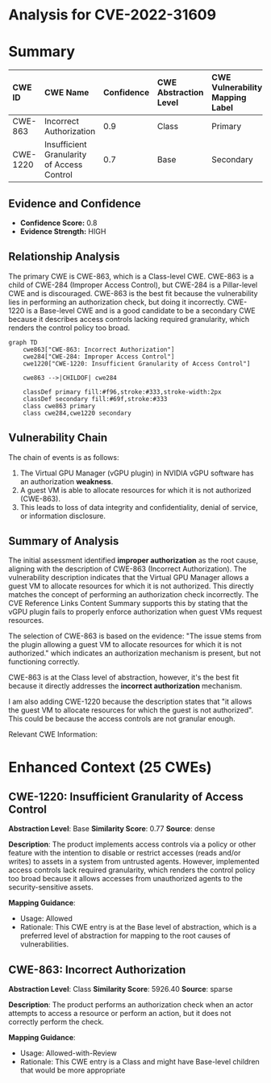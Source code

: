 # Analysis for CVE-2022-31609

# Summary
| CWE ID    | CWE Name                                                | Confidence | CWE Abstraction Level | CWE Vulnerability Mapping Label | CWE-Vulnerability Mapping Notes |
| :-------- | :------------------------------------------------------ | :--------- | :-------------------- | :------------------------------ | :------------------------------ |
| CWE-863   | Incorrect Authorization                                   | 0.9        | Class                 | Primary                         | Allowed-with-Review           |
| CWE-1220  | Insufficient Granularity of Access Control             | 0.7        | Base                  | Secondary                       | Allowed                       |

## Evidence and Confidence

*   **Confidence Score:** 0.8
*   **Evidence Strength:** HIGH

## Relationship Analysis
The primary CWE is CWE-863, which is a Class-level CWE. CWE-863 is a child of CWE-284 (Improper Access Control), but CWE-284 is a Pillar-level CWE and is discouraged. CWE-863 is the best fit because the vulnerability lies in performing an authorization check, but doing it incorrectly. CWE-1220 is a Base-level CWE and is a good candidate to be a secondary CWE because it describes access controls lacking required granularity, which renders the control policy too broad.

```mermaid
graph TD
    cwe863["CWE-863: Incorrect Authorization"]
    cwe284["CWE-284: Improper Access Control"]
    cwe1220["CWE-1220: Insufficient Granularity of Access Control"]

    cwe863 -->|CHILDOF| cwe284

    classDef primary fill:#f96,stroke:#333,stroke-width:2px
    classDef secondary fill:#69f,stroke:#333
    class cwe863 primary
    class cwe284,cwe1220 secondary
```

## Vulnerability Chain
The chain of events is as follows:
1.  The Virtual GPU Manager (vGPU plugin) in NVIDIA vGPU software has an authorization **weakness**.
2.  A guest VM is able to allocate resources for which it is not authorized (CWE-863).
3.  This leads to loss of data integrity and confidentiality, denial of service, or information disclosure.

## Summary of Analysis
The initial assessment identified **improper authorization** as the root cause, aligning with the description of CWE-863 (Incorrect Authorization). The vulnerability description indicates that the Virtual GPU Manager allows a guest VM to allocate resources for which it is not authorized. This directly matches the concept of performing an authorization check incorrectly. The CVE Reference Links Content Summary supports this by stating that the vGPU plugin fails to properly enforce authorization when guest VMs request resources.

The selection of CWE-863 is based on the evidence: "The issue stems from the plugin allowing a guest VM to allocate resources for which it is not authorized." which indicates an authorization mechanism is present, but not functioning correctly.

CWE-863 is at the Class level of abstraction, however, it's the best fit because it directly addresses the **incorrect authorization** mechanism.

I am also adding CWE-1220 because the description states that "it allows the guest VM to allocate resources for which the guest is not authorized". This could be because the access controls are not granular enough.

Relevant CWE Information:

# Enhanced Context (25 CWEs)

## CWE-1220: Insufficient Granularity of Access Control
**Abstraction Level**: Base
**Similarity Score**: 0.77
**Source**: dense

**Description**:
The product implements access controls via a policy or other feature with the intention to disable or restrict accesses (reads and/or writes) to assets in a system from untrusted agents. However, implemented access controls lack required granularity, which renders the control policy too broad because it allows accesses from unauthorized agents to the security-sensitive assets.

**Mapping Guidance**:
- Usage: Allowed
- Rationale: This CWE entry is at the Base level of abstraction, which is a preferred level of abstraction for mapping to the root causes of vulnerabilities.

## CWE-863: Incorrect Authorization
**Abstraction Level**: Class
**Similarity Score**: 5926.40
**Source**: sparse

**Description**:
The product performs an authorization check when an actor attempts to access a resource or perform an action, but it does not correctly perform the check.

**Mapping Guidance**:
- Usage: Allowed-with-Review
- Rationale: This CWE entry is a Class and might have Base-level children that would be more appropriate